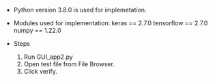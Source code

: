 - Python version 3.8.0 is used for implemetation.

- Modules used for implementation:
	keras == 2.7.0
	tensorflow == 2.7.0
	numpy == 1.22.0

- Steps
	1. Run GUI_app2.py
	2. Open test file from File Browser.
	3. Click verify.
		
 

	
